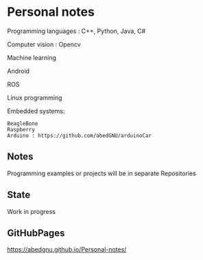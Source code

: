 
Personal notes
===============

Programming languages : C++, Python, Java, C#

Computer vision : Opencv

Machine learning

Android

ROS

Linux programming

Embedded systems:

    BeagleBone
    Raspberry
    Arduino : https://github.com/abedGNU/arduinoCar

Notes
------
Programming examples or projects will be in separate Repositories

State
------
Work in progress

GitHubPages
-----------

https://abedgnu.github.io/Personal-notes/
